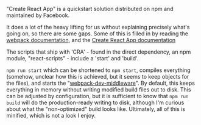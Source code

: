 "Create React App" is a quickstart solution distributed on npm and maintained
by Facebook.

It does a lot of the heavy lifting for us without explaining precisely what's
going on, so there are some gaps. Some of this is filled in by reading the
[webpack documentation][webpack_docs], and the [Create React App documentation][cra_docs]

[webpack_docs]: https://webpack.js.org/concepts/
[cra_docs]: https://create-react-app.dev/docs/getting-started

The scripts that ship with 'CRA' - found in the direct dependency, an npm
module, "react-scripts" - include a 'start' and 'build'.

`npm run start` which can be shortened to `npm start`, compiles everything
(somehow, unclear how this is achieved, but it seems to keep objects for the
files), and starts the "[webpack-dev-middleware][gh_webpack_dev_middleware]".
By default, this keeps everything in memory without writing modified build
files out to disk. This can be adjusted by configuration, but it is sufficient
to know that `npm run build` will do the production-ready writing to disk,
although I'm curious about what the "non-optimized" build looks like.
Ultimately, all of this is minified, which is not a look I enjoy.

[gh_webpack_dev_middleware]: https://github.com/webpack/webpack-dev-middleware


